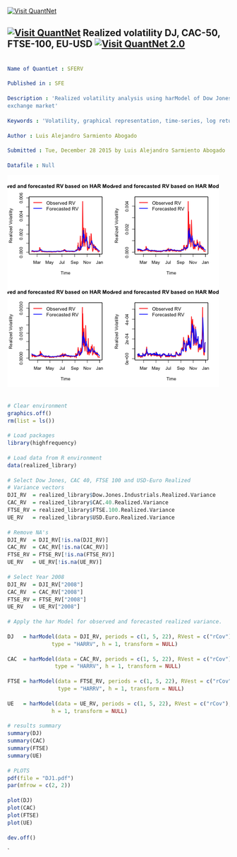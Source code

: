 [<img src="https://github.com/QuantLet/Styleguide-and-Validation-procedure/blob/master/pictures/banner.png" alt="Visit QuantNet">](http://quantlet.de/index.php?p=info)

## [<img src="https://github.com/QuantLet/Styleguide-and-Validation-procedure/blob/master/pictures/qloqo.png" alt="Visit QuantNet">](http://quantlet.de/) **Realized volatility DJ, CAC-50, FTSE-100, EU-USD** [<img src="https://github.com/QuantLet/Styleguide-and-Validation-procedure/blob/master/pictures/QN2.png" width="60" alt="Visit QuantNet 2.0">](http://quantlet.de/d3/ia)

```yaml

Name of QuantLet : SFERV  

Published in : SFE

Description : 'Realized volatility analysis using harModel of Dow Jones, CAC 50, FTSE 100 and Euro-USD
exchange market' 

Keywords : 'Volatility, graphical representation, time-series, log returns, variance'

Author : Luis Alejandro Sarmiento Abogado

Submitted : Tue, December 28 2015 by Luis Alejandro Sarmiento Abogado

Datafile : Null
```
![Q_image](https://github.com/saabogal/SFM/blob/master/ForecastedRV/DJ1.png?raw=true)


```r

# Clear environment
graphics.off()
rm(list = ls())

# Load packages
library(highfrequency)

# Load data from R environment
data(realized_library)

# Select Dow Jones, CAC 40, FTSE 100 and USD-Euro Realized
# Variance vectors
DJI_RV  = realized_library$Dow.Jones.Industrials.Realized.Variance
CAC_RV  = realized_library$CAC.40.Realized.Variance
FTSE_RV = realized_library$FTSE.100.Realized.Variance
UE_RV   = realized_library$USD.Euro.Realized.Variance

# Remove NA's
DJI_RV  = DJI_RV[!is.na(DJI_RV)]
CAC_RV  = CAC_RV[!is.na(CAC_RV)]
FTSE_RV = FTSE_RV[!is.na(FTSE_RV)]
UE_RV   = UE_RV[!is.na(UE_RV)]

# Select Year 2008
DJI_RV  = DJI_RV["2008"]
CAC_RV  = CAC_RV["2008"]
FTSE_RV = FTSE_RV["2008"]
UE_RV   = UE_RV["2008"]

# Apply the har Model for observed and forecasted realized variance.

DJ   = harModel(data = DJI_RV, periods = c(1, 5, 22), RVest = c("rCov"), 
              type = "HARRV", h = 1, transform = NULL)

CAC  = harModel(data = CAC_RV, periods = c(1, 5, 22), RVest = c("rCov"), 
               type = "HARRV", h = 1, transform = NULL)

FTSE = harModel(data = FTSE_RV, periods = c(1, 5, 22), RVest = c("rCov"), 
                type = "HARRV", h = 1, transform = NULL)

UE   = harModel(data = UE_RV, periods = c(1, 5, 22), RVest = c("rCov"), type = "HARRV", 
              h = 1, transform = NULL)

# results summary
summary(DJ)
summary(CAC)
summary(FTSE)
summary(UE)

# PLOTS
pdf(file = "DJ1.pdf")
par(mfrow = c(2, 2))

plot(DJ)
plot(CAC)
plot(FTSE)
plot(UE)

dev.off()

```




`



